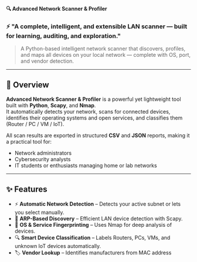 #### 🔍 Advanced Network Scanner & Profiler
### ⚡ "A complete, intelligent, and extensible LAN scanner — built for learning, auditing, and exploration." ### 
> A Python-based intelligent network scanner that discovers, profiles, and maps all devices on your local network — complete with OS, port, and vendor detection.

---

## 🚀 Overview

**Advanced Network Scanner & Profiler** is a powerful yet lightweight tool built with **Python**, **Scapy**, and **Nmap**.  
It automatically detects your network, scans for connected devices, identifies their operating systems and open services, and classifies them (Router / PC / VM / IoT).  

All scan results are exported in structured **CSV** and **JSON** reports, making it a practical tool for:
- Network administrators
- Cybersecurity analysts
- IT students or enthusiasts managing home or lab networks

---

## ✨ Features

- ⚡ **Automatic Network Detection** – Detects your active subnet or lets you select manually.
- 🧩 **ARP-Based Discovery** – Efficient LAN device detection with Scapy.
- 🧠 **OS & Service Fingerprinting** – Uses Nmap for deep analysis of devices.
- 🔍 **Smart Device Classification** – Labels Routers, PCs, VMs, and unknown IoT devices automatically.
- 🏷️ **Vendor Lookup** – Identifies manufacturers from MAC address prefixes.
- 💾 **Exports Results** – Saves detailed results in both `.csv` and `.json` formats.
- 🧑‍💻 **Interactive CLI** – Lets you pick an interface or CIDR block before scanning.
- 🧰 **Cross-Platform** – Works on **Windows, Linux, and macOS**.

---

## 🛠️ Installation
🔸 Step 1 – Clone the Repository
    git clone https://github.com/Srikarvit/Advanced-Network-Scanner-and-Profiler.git
    cd Advanced-Network-Scanner-and-Profiler

🔸 Step 2 – Install Dependencies - pip install -r requirements.txt

🔸 Step 3 – Run as Administrator

Windows (PowerShell): python network_scanner.py
Linux: sudo python3 network_scanner.py

⚠️ Some features (ARP & OS detection) require administrative privileges.

--- 

## Usage
- **In Automatic Mode** - python network_scanner.py
- **Interactive Mode** - python network_scanner.py --interactive
- **Scan a specific CIDR** - python network_scanner.py --cidr 192.168.1.0/24
- **Scan specific ports, faster mode, or disable nmap** - python network_scanner.py --cidr 192.168.1.0/24 --ports 22,80,443 --fast --no-nmap
- **Anonymize MAC addresses for public outputs (if implemented)** - python network_scanner.py --interactive --mask-mac --anon-method mask
- **To enable OS detection** - python network_scanner.py --os-detect --service-detect
- **Export results** - python network_scanner.py --export results/
--- 

# 🧠 How It Works
  ┌──────────────────────────────────────────┐
  │     Automatic Network Discovery          │
  │ (Finds Local Subnet via psutil/ipconfig) │
  └──────────────────────────────────────────┘
                  │
                  ▼
  ┌──────────────────────────────────────────┐
  │        ARP / ICMP Host Scanning          │
  │ (Discovers all live hosts on the subnet) │
  └──────────────────────────────────────────┘
                  │
                  ▼
  ┌──────────────────────────────────────────┐
  │    OS & Service Fingerprinting (Nmap)    │
  │ (Detects OS, Versions, and Open Ports)   │
  └──────────────────────────────────────────┘
                  │
                  ▼
┌──────────────────────────────────────────┐
│        Device Classification             │
│ (Router / IoT / VM / Workstation)        │
└──────────────────────────────────────────┘
                  │
                  ▼
┌──────────────────────────────────────────┐
│       Export Results (.CSV / .JSON)      │
└──────────────────────────────────────────┘

---

# 📁 Output Files
All results are stored automatically in the results/ directory:
File Type	Example File	Description
.csv	network_inventory_20251017_111749.csv	Easy to open in Excel or Google Sheets
.json	network_inventory_20251017_111749.json	Ideal for programmatic processing

--- 

# ⚙️ Tech Stack
Category	          Tools / Libraries
Language	          Python 3.x
Networking	        Scapy, psutil
Service Detection	  Nmap (optional), python-nmap
Data Handling	      csv, json, ipaddress, socket
Platforms	          Windows, Linux, macOS

---

## ⭐ Future Improvements
- 🌍 Add remote network range scanning
- 🧬 Integrate live dashboard visualization (Flask + Chart.js)
- 🧠 Implement passive detection via packet sniffing
- 🕹️ GUI mode with Tkinter or PyQt

---
## 🔐 Security & Legal

Important: Only scan networks and devices that you own or where you have explicit permission. Unauthorized scanning can be illegal and intrusive. This tool is intended for legitimate testing, inventory, and educational use.

--- 

### 1️⃣ Clone this repository
```bash
git clone https://github.com/<your-username>/network-scanner.git
cd network-scanner

